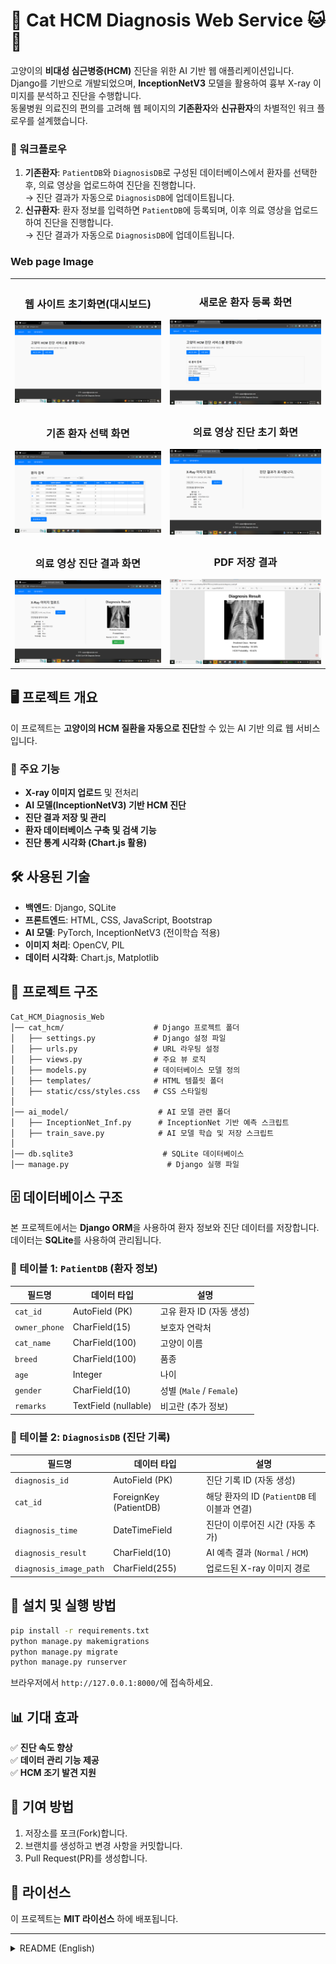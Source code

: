 # 🏥 Cat HCM Diagnosis Web Service 🐱💓

고양이의 **비대성 심근병증(HCM)** 진단을 위한 AI 기반 웹 애플리케이션입니다.  
Django를 기반으로 개발되었으며, **InceptionNetV3** 모델을 활용하여 흉부 X-ray 이미지를 분석하고 진단을 수행합니다.  
동물병원 의료진의 편의를 고려해 웹 페이지의 **기존환자**와 **신규환자**의 차별적인 워크 플로우를 설계했습니다.

### 🔄 워크플로우
1. **기존환자**: `PatientDB`와 `DiagnosisDB`로 구성된 데이터베이스에서 환자를 선택한 후, 의료 영상을 업로드하여 진단을 진행합니다.  
   → 진단 결과가 자동으로 `DiagnosisDB`에 업데이트됩니다.
2. **신규환자**: 환자 정보를 입력하면 `PatientDB`에 등록되며, 이후 의료 영상을 업로드하여 진단을 진행합니다.  
   → 진단 결과가 자동으로 `DiagnosisDB`에 업데이트됩니다.

### Web page Image
<table>
<tr>
    <td align="center">
        <h3>웹 사이트 초기화면(대시보드)</h3>
        <img src="./Screenshots/01_Dashboard.png" />
    </td>
    <td align="center">
        <h3>새로운 환자 등록 화면</h3>
        <img src="./Screenshots/02_1_New.png" />
    </td>
</tr>
<tr>
    <td align="center">
        <h3>기존 환자 선택 화면 </h3>
        <img src="./Screenshots/02_2_Old.png" />
    </td>
      <td align="center">
        <h3>의료 영상 진단 초기 화면</h3>
        <img src="./Screenshots/03_1_BeforPr.png" />
    </td>
</tr>
<tr>
    <td align="center">
        <h3>의료 영상 진단 결과 화면</h3>
        <img src="./Screenshots/03_2_AfterPr.png" />
    </td>
      <td align="center">
        <h3>PDF 저장 결과</h3>
        <img src="./Screenshots/04_PDF.png" />
    </td>
</tr>
</table>


## 🖥️ 프로젝트 개요
이 프로젝트는 **고양이의 HCM 질환을 자동으로 진단**할 수 있는 AI 기반 의료 웹 서비스입니다.

### 🔹 주요 기능
- **X-ray 이미지 업로드** 및 전처리
- **AI 모델(InceptionNetV3) 기반 HCM 진단**
- **진단 결과 저장 및 관리**
- **환자 데이터베이스 구축 및 검색 기능**
- **진단 통계 시각화 (Chart.js 활용)**

## 🛠️ 사용된 기술
- **백엔드**: Django, SQLite
- **프론트엔드**: HTML, CSS, JavaScript, Bootstrap
- **AI 모델**: PyTorch, InceptionNetV3 (전이학습 적용)
- **이미지 처리**: OpenCV, PIL
- **데이터 시각화**: Chart.js, Matplotlib

## 📂 프로젝트 구조
```
Cat_HCM_Diagnosis_Web
│── cat_hcm/                    # Django 프로젝트 폴더
│   ├── settings.py             # Django 설정 파일
│   ├── urls.py                 # URL 라우팅 설정
│   ├── views.py                # 주요 뷰 로직
│   ├── models.py               # 데이터베이스 모델 정의
│   ├── templates/              # HTML 템플릿 폴더
│   ├── static/css/styles.css   # CSS 스타일링
│
│── ai_model/                    # AI 모델 관련 폴더
│   ├── InceptionNet_Inf.py      # InceptionNet 기반 예측 스크립트
│   ├── train_save.py            # AI 모델 학습 및 저장 스크립트
│
│── db.sqlite3                    # SQLite 데이터베이스
│── manage.py                      # Django 실행 파일
```

## 🗄️ 데이터베이스 구조
본 프로젝트에서는 **Django ORM**을 사용하여 환자 정보와 진단 데이터를 저장합니다. 데이터는 **SQLite**를 사용하여 관리됩니다.

### **📌 테이블 1: `PatientDB` (환자 정보)**  
| 필드명         | 데이터 타입   | 설명                         |
|--------------|------------|-----------------------------|
| `cat_id`    | AutoField (PK) | 고유 환자 ID (자동 생성) |
| `owner_phone` | CharField(15) | 보호자 연락처 |
| `cat_name`  | CharField(100) | 고양이 이름 |
| `breed`     | CharField(100) | 품종 |
| `age`       | Integer | 나이 |
| `gender`    | CharField(10) | 성별 (`Male` / `Female`) |
| `remarks`   | TextField (nullable) | 비고란 (추가 정보) |

### **📌 테이블 2: `DiagnosisDB` (진단 기록)**  
| 필드명         | 데이터 타입   | 설명                         |
|--------------|------------|-----------------------------|
| `diagnosis_id` | AutoField (PK) | 진단 기록 ID (자동 생성) |
| `cat_id`    | ForeignKey (PatientDB) | 해당 환자의 ID (`PatientDB` 테이블과 연결) |
| `diagnosis_time` | DateTimeField | 진단이 이루어진 시간 (자동 추가) |
| `diagnosis_result` | CharField(10) | AI 예측 결과 (`Normal` / `HCM`) |
| `diagnosis_image_path` | CharField(255) | 업로드된 X-ray 이미지 경로 |


## 🚀 설치 및 실행 방법
```bash
pip install -r requirements.txt
python manage.py makemigrations
python manage.py migrate
python manage.py runserver
```

브라우저에서 `http://127.0.0.1:8000/`에 접속하세요.

## 📊 기대 효과
✅ **진단 속도 향상**  
✅ **데이터 관리 기능 제공**  
✅ **HCM 조기 발견 지원**  

## 🤝 기여 방법
1. 저장소를 포크(Fork)합니다.
2. 브랜치를 생성하고 변경 사항을 커밋합니다.
3. Pull Request(PR)를 생성합니다.

## 📝 라이선스
이 프로젝트는 **MIT 라이선스** 하에 배포됩니다.

---

<details>
<summary>README (English)</summary>

## 🖥️ Project Overview
This is an **AI-based web application** for diagnosing **Hypertrophic Cardiomyopathy (HCM) in cats** using chest X-ray images.

## 🔄 Workflow
1. Existing Patients: Select a patient from the `PatientDB` and `DiagnosisDB`, upload a medical image, and proceed with diagnosis.→ The diagnosis result is automatically updated in `DiagnosisDB`.

2. New Patients: Enter patient details to update the `PatientDB`, then upload a medical image for diagnosis.→ The diagnosis result is automatically updated in `DiagnosisDB`.

   
### 🔹 Key Features
- **X-ray Image Upload & Preprocessing**
- **AI Model (InceptionNetV3) for HCM Diagnosis**
- **Diagnosis Result Storage & Management**
- **Patient Database & Search Features**
- **Diagnostic Statistics Visualization (Chart.js)**

## 🛠️ Technologies Used
- **Backend**: Django, SQLite
- **Frontend**: HTML, CSS, JavaScript, Bootstrap
- **AI Model**: PyTorch, InceptionNetV3 (Transfer Learning Applied)
- **Image Processing**: OpenCV, PIL
- **Data Visualization**: Chart.js, Matplotlib

## 📂 Project Structure
```
Cat_HCM_Diagnosis_Web
│── cat_hcm/                    # Django Project Folder
│   ├── settings.py             # Django Settings
│   ├── urls.py                 # URL Routing
│   ├── views.py                # Core Views
│   ├── models.py               # Database Models
│   ├── templates/              # HTML Templates
│   ├── static/css/styles.css   # CSS Styling
│
│── ai_model/                    # AI Model Folder
│   ├── InceptionNet_Inf.py      # InceptionNet Prediction Script
│   ├── train_save.py            # AI Model Training Script
│
│── db.sqlite3                    # SQLite Database
│── manage.py                      # Django Execution File
```

## 🗄️ Database Structure
This project uses **Django ORM** to store patient information and diagnostic data. The data is managed using **SQLite**.

### **📌 Table 1: `PatientDB` (Patient Information)**  
| Field Name   | Data Type   | Description |
|--------------|------------|-------------|
| `cat_id`    | AutoField (PK) | Unique Patient ID (Auto-generated) |
| `owner_phone` | CharField(15) | Owner's Contact Number |
| `cat_name`  | CharField(100) | Cat's Name |
| `breed`     | CharField(100) | Breed |
| `age`       | Integer | Age |
| `gender`    | CharField(10) | Gender (`Male` / `Female`) |
| `remarks`   | TextField (nullable) | Additional Notes |

### **📌 Table 2: `DiagnosisDB` (Diagnosis Records)**  
| Field Name   | Data Type   | Description |
|--------------|------------|-------------|
| `diagnosis_id` | AutoField (PK) | Diagnosis Record ID (Auto-generated) |
| `cat_id`    | ForeignKey (PatientDB) | Related Patient ID (Linked to `PatientDB` Table) |
| `diagnosis_time` | DateTimeField | Timestamp of Diagnosis (Auto-generated) |
| `diagnosis_result` | CharField(10) | AI Prediction Result (`Normal` / `HCM`) |
| `diagnosis_image_path` | CharField(255) | Uploaded X-ray Image Path |


## 🚀 Installation & Execution
```bash
pip install -r requirements.txt
python manage.py makemigrations
python manage.py migrate
python manage.py runserver
```

Access the web application at `http://127.0.0.1:8000/`.

## 📊 Expected Benefits
✅ **Faster Diagnosis with AI**  
✅ **Efficient Data Management**  
✅ **Early Detection of HCM**  

## 🤝 Contribution Guide
1. Fork the repository.
2. Create a new branch and commit your changes.
3. Submit a Pull Request (PR).

## 📝 License
This project is distributed under the **MIT License**.

</details>
